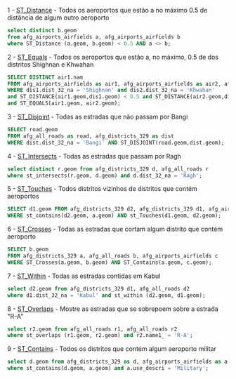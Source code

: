1 - [ST_Distance](http://postgis.net/docs/ST_Distance.html) - Todos os aeroportos que estão a no máximo 0.5 de distância de algum outro aeroporto
```sql
select distinct b.geom 
from afg_airports_airfields a, afg_airports_airfields b 
where ST_Distance (a.geom, b.geom) < 0.5 AND a <> b;
```

2 - [ST_Equals](http://postgis.net/docs/ST_Equals.html) - Todos os aeroportos que estão a, no máximo, 0.5 de dos distritos Shighnan e Khwahan

```sql
SELECT DISTINCT air1.nam
FROM afg_airports_airfields as air1, afg_airports_airfields as air2, afg_districts_329 as dis1, afg_districts_329 as dis2
WHERE dis1.dist_32_na = 'Shighnan' and dis2.dist_32_na = 'Khwahan' 
and ST_DISTANCE(air1.geom,dis1.geom) < 0.5 and ST_DISTANCE(air2.geom,dis2.geom) < 0.5 
and ST_EQUALS(air1.geom, air2.geom);
```


3 - [ST_Disjoint](http://postgis.net/docs/ST_Disjoint.html) - Todas as estradas que não passam por Bangi
```sql
SELECT road.geom
FROM afg_all_roads as road, afg_districts_329 as dist
WHERE dist.dist_32_na = 'Bangi' AND ST_DISJOINT(road.geom,dist.geom);
```

4 - [ST_Intersects](http://postgis.net/docs/ST_Intersects.html) - Todas as estradas que passam por Ragh

```sql
select distinct r.geom from afg_districts_329 d, afg_all_roads r
where st_intersects(r.geom, d.geom) and d.dist_32_na = 'Ragh';
```

5 - [ST_Touches](http://postgis.net/docs/ST_Touches.html) - Todos distritos vizinhos de distritos que contém aeroportos

```sql
SELECT d1.geom FROM afg_districts_329 d2, afg_districts_329 d1, afg_airports_airfields a
WHERE st_contains(d2.geom, a.geom) AND st_Touches(d1.geom, d2.geom);
```


6 - [ST_Crosses](http://postgis.net/docs/ST_Crosses.html) - Todas as estradas que cortam algum distrito que contém aeroporto
```sql
SELECT b.geom
FROM afg_districts_329 a, afg_all_roads b, afg_airports_airfields c
WHERE ST_Crosses(a.geom, b.geom) AND ST_Contains(a.geom, c.geom);
```

7 - [ST_Within](http://postgis.net/docs/ST_Within.html) - Todas as estradas contidas em Kabul

```sql
select d2.geom from afg_districts_329 d1, afg_all_roads d2 
where d1.dist_32_na = 'Kabul' and st_within (d2.geom, d1.geom);
```

8 - [ST_Overlaps](http://postgis.net/docs/ST_Overlaps.html) - Mostre as estradas que se sobrepoem sobre a estrada "R-A"

```sql
select r2.geom from afg_all_roads r1, afg_all_roads r2
where st_overlaps (r1.geom, r2.geom) and r2.name1_ = 'R-A';
```

9 - [ST_Contains](http://postgis.net/docs/ST_Contains.html) - Todos os distritos que contém algum aeroporto militar

```sql
select d.geom from afg_districts_329 as d, afg_airports_airfields as a
where st_contains(d.geom, a.geom) and a.use_descri = 'Military';
```
